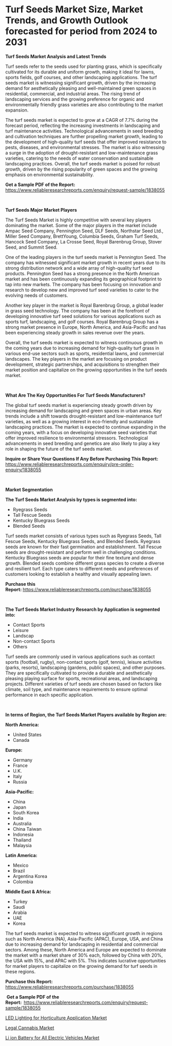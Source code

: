 <p><h1>Turf Seeds Market Size, Market Trends, and Growth Outlook forecasted for period from 2024 to 2031</h1></p><p><strong>Turf Seeds Market Analysis and Latest Trends</strong></p>
<p><p>Turf seeds refer to the seeds used for planting grass, which is specifically cultivated for its durable and uniform growth, making it ideal for lawns, sports fields, golf courses, and other landscaping applications. The turf seeds market is witnessing significant growth, driven by the increasing demand for aesthetically pleasing and well-maintained green spaces in residential, commercial, and industrial areas. The rising trend of landscaping services and the growing preference for organic and environmentally friendly grass varieties are also contributing to the market expansion.</p><p>The turf seeds market is expected to grow at a CAGR of 7.7% during the forecast period, reflecting the increasing investments in landscaping and turf maintenance activities. Technological advancements in seed breeding and cultivation techniques are further propelling market growth, leading to the development of high-quality turf seeds that offer improved resistance to pests, diseases, and environmental stresses. The market is also witnessing a surge in the adoption of drought-resistant and low-maintenance grass varieties, catering to the needs of water conservation and sustainable landscaping practices. Overall, the turf seeds market is poised for robust growth, driven by the rising popularity of green spaces and the growing emphasis on environmental sustainability.</p></p>
<p><strong>Get a Sample PDF of the Report:&nbsp;</strong> <a href="https://www.reliableresearchreports.com/enquiry/request-sample/1838055">https://www.reliableresearchreports.com/enquiry/request-sample/1838055</a></p>
<p>&nbsp;</p>
<p><strong>Turf Seeds Major Market Players</strong></p>
<p><p>The Turf Seeds Market is highly competitive with several key players dominating the market. Some of the major players in the market include Ampac Seed Company, Pennington Seed, DLF Seeds, Northstar Seed Ltd., Miller Seed Company, BrettYoung, Columbia Seeds, Graham Turf Seeds, Hancock Seed Company, La Crosse Seed, Royal Barenbrug Group, Stover Seed, and Summit Seed.</p><p>One of the leading players in the turf seeds market is Pennington Seed. The company has witnessed significant market growth in recent years due to its strong distribution network and a wide array of high-quality turf seed products. Pennington Seed has a strong presence in the North American market and has been continuously expanding its geographical footprint to tap into new markets. The company has been focusing on innovation and research to develop new and improved turf seed varieties to cater to the evolving needs of customers.</p><p>Another key player in the market is Royal Barenbrug Group, a global leader in grass seed technology. The company has been at the forefront of developing innovative turf seed solutions for various applications such as sports turf, landscaping, and golf courses. Royal Barenbrug Group has a strong market presence in Europe, North America, and Asia-Pacific and has been experiencing steady growth in sales revenue over the years.</p><p>Overall, the turf seeds market is expected to witness continuous growth in the coming years due to increasing demand for high-quality turf grass in various end-use sectors such as sports, residential lawns, and commercial landscapes. The key players in the market are focusing on product development, strategic partnerships, and acquisitions to strengthen their market position and capitalize on the growing opportunities in the turf seeds market.</p></p>
<p>&nbsp;</p>
<p><strong>What Are The Key Opportunities For Turf Seeds Manufacturers?</strong></p>
<p><p>The global turf seeds market is experiencing steady growth driven by increasing demand for landscaping and green spaces in urban areas. Key trends include a shift towards drought-resistant and low-maintenance turf varieties, as well as a growing interest in eco-friendly and sustainable landscaping practices. The market is expected to continue expanding in the coming years, with a focus on developing innovative seed varieties that offer improved resilience to environmental stressors. Technological advancements in seed breeding and genetics are also likely to play a key role in shaping the future of the turf seeds market.</p></p>
<p><strong>Inquire or Share Your Questions If Any Before Purchasing This Report:</strong> <a href="https://www.reliableresearchreports.com/enquiry/pre-order-enquiry/1838055">https://www.reliableresearchreports.com/enquiry/pre-order-enquiry/1838055</a></p>
<p>&nbsp;</p>
<p><strong>Market Segmentation</strong></p>
<p><strong>The Turf Seeds Market Analysis by types is segmented into:</strong></p>
<p><ul><li>Ryegrass Seeds</li><li>Tall Fescue Seeds</li><li>Kentucky Bluegrass Seeds</li><li>Blended Seeds</li></ul></p>
<p><p>Turf seeds market consists of various types such as Ryegrass Seeds, Tall Fescue Seeds, Kentucky Bluegrass Seeds, and Blended Seeds. Ryegrass seeds are known for their fast germination and establishment. Tall Fescue seeds are drought-resistant and perform well in challenging conditions. Kentucky Bluegrass seeds are popular for their fine texture and dense growth. Blended seeds combine different grass species to create a diverse and resilient turf. Each type caters to different needs and preferences of customers looking to establish a healthy and visually appealing lawn.</p></p>
<p><strong>Purchase this Report:&nbsp;</strong><a href="https://www.reliableresearchreports.com/purchase/1838055">https://www.reliableresearchreports.com/purchase/1838055</a></p>
<p>&nbsp;</p>
<p><strong>The Turf Seeds Market Industry Research by Application is segmented into:</strong></p>
<p><ul><li>Contact Sports</li><li>Leisure</li><li>Landscap</li><li>Non-contact Sports</li><li>Others</li></ul></p>
<p><p>Turf seeds are commonly used in various applications such as contact sports (football, rugby), non-contact sports (golf, tennis), leisure activities (parks, resorts), landscaping (gardens, public spaces), and other purposes. They are specifically cultivated to provide a durable and aesthetically pleasing playing surface for sports, recreational areas, and landscaping projects. Different varieties of turf seeds are chosen based on factors like climate, soil type, and maintenance requirements to ensure optimal performance in each specific application.</p></p>
<p>&nbsp;</p>
<p><strong>In terms of Region, the Turf Seeds Market Players available by Region are:</strong></p>
<p>
    <p> <strong> North America: </strong>
        <ul>
            <li>United States</li>
            <li>Canada</li>
        </ul>
        </p> 
    <p> <strong> Europe: </strong>
        <ul>
            <li>Germany</li>
            <li>France</li>
            <li>U.K.</li>
            <li>Italy</li>
            <li>Russia</li>
        </ul>
        </p> 
    <p> <strong> Asia-Pacific: </strong>
        <ul>
            <li>China</li>
            <li>Japan</li>
            <li>South Korea</li>
            <li>India</li>
            <li>Australia</li>
            <li>China Taiwan</li>
            <li>Indonesia</li>
            <li>Thailand</li>
            <li>Malaysia</li>
        </ul>
        </p> 
    <p> <strong> Latin America: </strong>
        <ul>
            <li>Mexico</li>
            <li>Brazil</li>
            <li>Argentina Korea</li>
            <li>Colombia</li>
        </ul>
        </p> 
    <p> <strong> Middle East & Africa: </strong>
        <ul>
            <li>Turkey</li>
            <li>Saudi</li>
            <li>Arabia</li>
            <li>UAE</li>
            <li>Korea</li>
        </ul>
    </p>
    </p>
<p><p>The turf seeds market is expected to witness significant growth in regions such as North America (NA), Asia-Pacific (APAC), Europe, USA, and China due to increasing demand for landscaping in residential and commercial sectors. Among these, North America and Europe are expected to dominate the market with a market share of 30% each, followed by China with 20%, the USA with 15%, and APAC with 5%. This indicates lucrative opportunities for market players to capitalize on the growing demand for turf seeds in these regions.</p></p>
<p><strong>Purchase this Report: </strong><a href="https://www.reliableresearchreports.com/purchase/1838055">https://www.reliableresearchreports.com/purchase/1838055</a></p>
<p>&nbsp;<strong>Get a Sample PDF of the Report:&nbsp;&nbsp;</strong><a href="https://www.reliableresearchreports.com/enquiry/request-sample/1838055">https://www.reliableresearchreports.com/enquiry/request-sample/1838055</a></p>
<p><strong></strong></p>
<p><p><a href="https://view.publitas.com/reportprime-1/led-lighting-for-horticulture-application-market-size-global-industry-overview-market-segmentation-and-forecast-2024-to-2031/">LED Lighting for Horticulture Application Market</a></p><p><a href="https://view.publitas.com/reportprime-1/legal-cannabis-market-provides-detailed-segmentation-of-this-market-based-on-type-application-and-region-and-forecast-for-the-period-from-2024-2031/">Legal Cannabis Market</a></p><p><a href="https://view.publitas.com/reportprime-1/global-li-ion-battery-for-all-electric-vehicles-market-by-types-applications-and-major-players-with-regional-growth-rate-analysis-and-development-situation-from-2024-to-2031/">Li ion Battery for All Electric Vehicles Market</a></p></p>